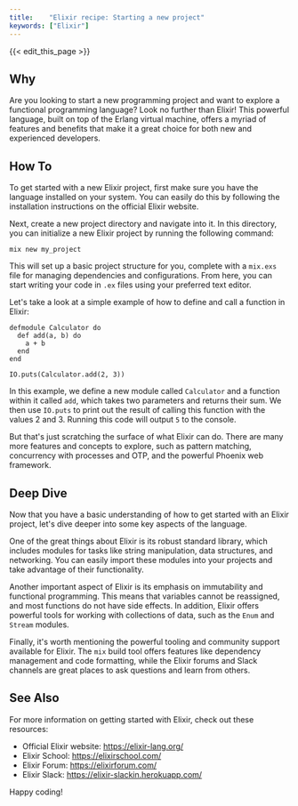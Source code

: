 ```yaml
---
title:    "Elixir recipe: Starting a new project"
keywords: ["Elixir"]
---
```


{{< edit_this_page >}}

## Why

Are you looking to start a new programming project and want to explore a functional programming language? Look no further than Elixir! This powerful language, built on top of the Erlang virtual machine, offers a myriad of features and benefits that make it a great choice for both new and experienced developers.

## How To

To get started with a new Elixir project, first make sure you have the language installed on your system. You can easily do this by following the installation instructions on the official Elixir website.

Next, create a new project directory and navigate into it. In this directory, you can initialize a new Elixir project by running the following command:

```
mix new my_project
```

This will set up a basic project structure for you, complete with a `mix.exs` file for managing dependencies and configurations. From here, you can start writing your code in `.ex` files using your preferred text editor.

Let's take a look at a simple example of how to define and call a function in Elixir:

```
defmodule Calculator do
  def add(a, b) do
    a + b
  end
end

IO.puts(Calculator.add(2, 3))
```

In this example, we define a new module called `Calculator` and a function within it called `add`, which takes two parameters and returns their sum. We then use `IO.puts` to print out the result of calling this function with the values 2 and 3. Running this code will output `5` to the console.

But that's just scratching the surface of what Elixir can do. There are many more features and concepts to explore, such as pattern matching, concurrency with processes and OTP, and the powerful Phoenix web framework.

## Deep Dive

Now that you have a basic understanding of how to get started with an Elixir project, let's dive deeper into some key aspects of the language.

One of the great things about Elixir is its robust standard library, which includes modules for tasks like string manipulation, data structures, and networking. You can easily import these modules into your projects and take advantage of their functionality.

Another important aspect of Elixir is its emphasis on immutability and functional programming. This means that variables cannot be reassigned, and most functions do not have side effects. In addition, Elixir offers powerful tools for working with collections of data, such as the `Enum` and `Stream` modules.

Finally, it's worth mentioning the powerful tooling and community support available for Elixir. The `mix` build tool offers features like dependency management and code formatting, while the Elixir forums and Slack channels are great places to ask questions and learn from others.

## See Also

For more information on getting started with Elixir, check out these resources:

- Official Elixir website: https://elixir-lang.org/
- Elixir School: https://elixirschool.com/
- Elixir Forum: https://elixirforum.com/
- Elixir Slack: https://elixir-slackin.herokuapp.com/

Happy coding!